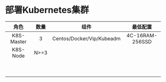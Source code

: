 # 部署Kubernetes集群

| 角色 | 数量 | 组件 | 最低配置 |
| :---: | :---: | :---: | :---: |
| K8S-Master | 3 | Centos/Docker/Vip/Kubeadm | 4C-16RAM-256SSD |
| K8S-Node | N&gt;=3 |  |  |
|  |  |  |  |
|  |  |  |  |
|  |  |  |  |
|  |  |  |  |
|  |  |  |  |
|  |  |  |  |
|  |  |  |  |
|  |  |  |  |
|  |  |  |  |



